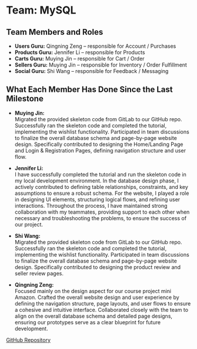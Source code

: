 # Team: MySQL

## Team Members and Roles

- **Users Guru:** Qingning Zeng – responsible for Account / Purchases  
- **Products Guru:** Jennifer Li – responsible for Products  
- **Carts Guru:** Muying Jin – responsible for Cart / Order  
- **Sellers Guru:** Muying Jin – responsible for Inventory / Order Fulfillment  
- **Social Guru:** Shi Wang – responsible for Feedback / Messaging  

## What Each Member Has Done Since the Last Milestone

- **Muying Jin:**  
  Migrated the provided skeleton code from GitLab to our GitHub repo. Successfully ran the skeleton code and completed the tutorial, implementing the wishlist functionality. Participated in team discussions to finalize the overall database schema and page-by-page website design. Specifically contributed to designing the Home/Landing Page and Login & Registration Pages, defining navigation structure and user flow.

- **Jennifer Li:**  
   I have successfully completed the tutorial and run the skeleton code in my local development environment. In the database design phase, I actively contributed to defining table relationships, constraints, and key assumptions to ensure a robust schema. For the website, I played a role in designing UI elements, structuring logical flows, and refining user interactions. Throughout the process, I have maintained strong collaboration with my teammates, providing support to each other when necessary and troubleshooting the problems, to ensure the success of our project. 

- **Shi Wang:**  
  Migrated the provided skeleton code from GitLab to our GitHub repo. Successfully ran the skeleton code and completed the tutorial, implementing the wishlist functionality. Participated in team discussions to finalize the overall database schema and page-by-page website design. Specifically contributed to designing the product review and seller review pages.

- **Qingning Zeng:**  
  Focused mainly on the design aspect for our course project mini Amazon. Crafted the overall website design and user experience by defining the navigation structure, page layouts, and user flows to ensure a cohesive and intuitive interface. Collaborated closely with the team to align on the overall database schema and detailed page designs, ensuring our prototypes serve as a clear blueprint for future development.

[GitHub Repository](https://github.com/mini-amazon/mini-amazon)
